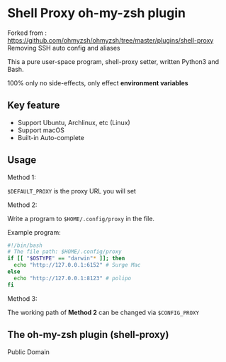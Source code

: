 # Shell Proxy oh-my-zsh plugin
Forked from : https://github.com/ohmyzsh/ohmyzsh/tree/master/plugins/shell-proxy
Removing SSH auto config and aliases

This a pure user-space program, shell-proxy setter, written Python3 and Bash.

100% only no side-effects, only effect **environment variables**

## Key feature

- Support Ubuntu, Archlinux, etc (Linux)
- Support macOS
- Built-in Auto-complete

## Usage

Method 1:

`$DEFAULT_PROXY` is the proxy URL you will set

Method 2:

Write a program to `$HOME/.config/proxy` in the file.

Example program:

```bash
#!/bin/bash
# The file path: $HOME/.config/proxy
if [[ "$OSTYPE" == "darwin"* ]]; then
  echo "http://127.0.0.1:6152" # Surge Mac
else
  echo "http://127.0.0.1:8123" # polipo
fi
```

Method 3:

The working path of **Method 2** can be changed via `$CONFIG_PROXY`

## The oh-my-zsh plugin (shell-proxy)

Public Domain
